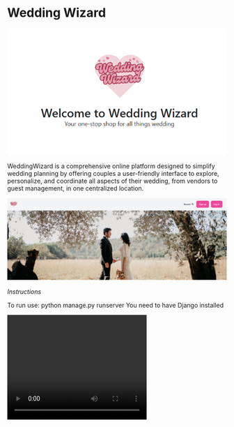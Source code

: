 # Wedding Wizard

![WeddingWizard](readme\ww.png)

WeddingWizard is a comprehensive online platform designed to simplify wedding planning by offering couples a user-friendly interface to explore, personalize, and coordinate all aspects of their wedding, from vendors to guest management, in one centralized location.

![WeddingWizard](readme\WWstart.png)

_Instructions_

To run use: python manage.py runserver
You need to have Django installed

<video width="320" height="240" controls>
  <source src="readme\WeddingWizard.mp4" type="video/mp4">
</video>